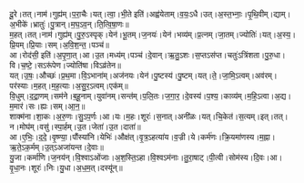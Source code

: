 

  
दू॒रे।तत्।नाम॑।गुह्य॑म्।प॒रा॒चैः।यत्।त्वा॒।भी॒ते इति॑।अह्व॑येताम्।व॒यः॒ऽधै।उत्।अ॒स्त॒भ्नाः॒।पृ॒थि॒वीम्।द्याम्।अ॒भीके॑।भ्रातुः॑।पु॒त्रान्।म॒घ॒ऽव॒न्।ति॒त्वि॒षा॒णः॥  
म॒हत्।तत्।नाम॑।गुह्य॑म्।पु॒रु॒ऽस्पृक्।येन॑।भू॒तम्।ज॒नयः॑।येन॑।भव्य॑म्।प्र॒त्नम्।जा॒तम्।ज्योतिः॑।यत्।अ॒स्य॒।प्रि॒यम्।प्रि॒याः।सम्।अ॒वि॒श॒न्त॒।पञ्च॑॥  
आ।रोद॑सी॒ इति॑।अ॒पृ॒णा॒त्।आ।उ॒त।मध्य॑म्।पञ्च॑।दे॒वान्।ऋ॒तु॒ऽशः।स॒प्तऽस॑प्त।चतुः॑ऽत्रिंशता।पु॒रु॒धा।वि।च॒ष्टे॒।सऽरू॑पेण।ज्योति॑षा।विऽव्र॑तेन॥  
यत्।उ॒षः॒।औच्छः॑।प्र॒थ॒मा।वि॒ऽभाना॑म्।अज॑नयः।येन॑।पु॒ष्टस्य॑।पु॒ष्टम्।यत्।ते॒।जा॒मि॒ऽत्वम्।अव॑रम्।पर॑स्याः।म॒हत्।म॒ह॒त्याः।अ॒सु॒र॒ऽत्वम्।एक॑म्॥  
वि॒धुम्।द॒द्रा॒णम्।सम॑ने।ब॒हू॒नाम्।युवा॑नम्।सन्त॑म्।प॒लि॒तः।ज॒गा॒र॒।दे॒वस्य॑।प॒श्य॒।काव्य॑म्।म॒हि॒ऽत्वा।अ॒द्य।म॒मार॑।सः।ह्यः।सम्।आ॒न॒॥  
शाक्म॑ना।शा॒कः।अ॒रु॒णः।सु॒ऽप॒र्णः।आ।यः।म॒हः।शूरः॑।स॒नात्।अनी॑ळः।यत्।चि॒केत॑।स॒त्यम्।इत्।तत्।न।मोघ॑म्।वसु॑।स्पा॒र्हम्।उ॒त।जेता॑।उ॒त।दाता॑॥  
आ।ए॒भिः॒।द॒दे॒।वृ॒ष्ण्या॒।पौंस्या॑नि।येभिः॑।औक्ष॑त्।वृ॒त्र॒ऽहत्या॑य।व॒ज्री।ये।कर्म॑णः।क्रि॒यमा॑णस्य।म॒ह्ना।ऋ॒ते॒ऽक॒र्मम्।उ॒त्ऽअजा॑यन्त।दे॒वाः॥  
यु॒जा।कर्मा॑णि।ज॒नय॑न्।वि॒श्वाऽओ॑जाः।अ॒श॒स्ति॒ऽहा।वि॒श्वऽम॑नाः।तु॒रा॒षाट्।पी॒त्वी।सोम॑स्य।दि॒वः।आ।वृ॒धा॒नः।शूरः॑।निः।यु॒धा।अ॒ध॒म॒त्।दस्यू॑न्॥  
